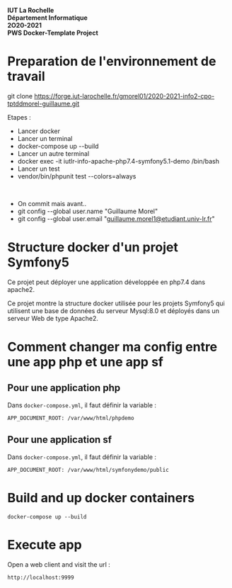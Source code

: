 **IUT La Rochelle**   
**Département Informatique**   
**2O20-2021**   
**PWS Docker-Template Project**   

# Preparation de l'environnement de travail

git clone https://forge.iut-larochelle.fr/gmorel01/2020-2021-info2-cpo-tptddmorel-guillaume.git

Etapes :
- Lancer docker
- Lancer un terminal
- docker-compose up --build
- Lancer un autre terminal
- docker exec -it iutlr-info-apache-php7.4-symfony5.1-demo /bin/bash
- Lancer un test 
- vendor/bin/phpunit test --colors=always

</br>

- On commit mais avant..
- git config --global user.name "Guillaume Morel"
- git config --global user.email "guillaume.morel1@etudiant.univ-lr.fr"




# Structure docker d'un projet Symfony5

Ce projet peut déployer une application développée en php7.4 dans apache2. 

Ce projet montre la structure docker utilisée pour les projets Symfony5
qui utilisent une base de données du serveur Mysql:8.0 et déployés
dans un serveur Web de type Apache2. 

# Comment changer ma config entre une app php et une app sf

## Pour une application php 

Dans `docker-compose.yml`, il faut définir la variable : 
```docker
APP_DOCUMENT_ROOT: /var/www/html/phpdemo
```

## Pour une application sf

Dans `docker-compose.yml`, il faut définir la variable : 
```docker
APP_DOCUMENT_ROOT: /var/www/html/symfonydemo/public
```

# Build and up docker containers

```
docker-compose up --build
```

# Execute app 

Open a web client and visit the url : 
```
http://localhost:9999
```


